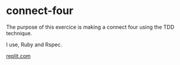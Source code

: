 # connect-four

The purpose of this exercice is making a connect four using the TDD technique.

I use, Ruby and Rspec.

[replit.com](https://github.com/jwatelet/connect-four)